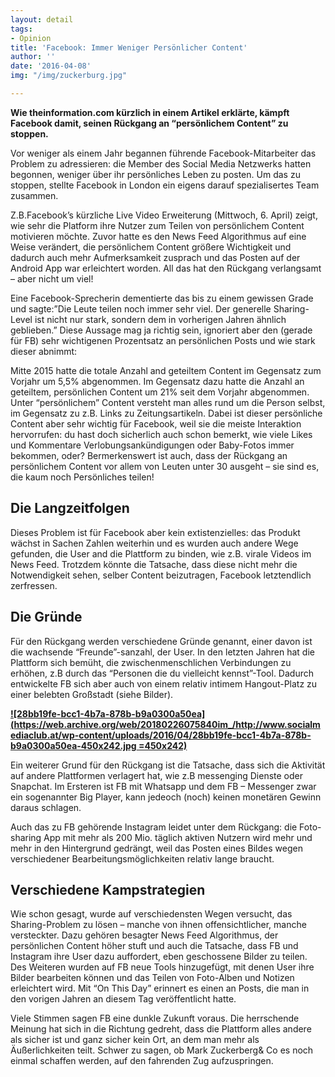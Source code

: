 ```yaml
---
layout: detail
tags:
- Opinion
title: 'Facebook: Immer Weniger Persönlicher Content'
author: ''
date: '2016-04-08'
img: "/img/zuckerburg.jpg"

---
```

**Wie theinformation.com kürzlich in einem Artikel erklärte, kämpft Facebook damit, seinen Rückgang an “persönlichem Content” zu stoppen.**

Vor weniger als einem Jahr begannen führende Facebook-Mitarbeiter das Problem zu adressieren: die Member des Social Media Netzwerks hatten begonnen, weniger über ihr persönliches Leben zu posten. Um das zu stoppen, stellte Facebook in London ein eigens darauf spezialisertes Team zusammen.

Z.B.Facebook’s kürzliche Live Video Erweiterung (Mittwoch, 6. April) zeigt, wie sehr die Platform ihre Nutzer zum Teilen von persönlichem Content motivieren möchte. Zuvor hatte es den News Feed Algorithmus auf eine Weise verändert, die persönlichem Content größere Wichtigkeit und dadurch auch mehr Aufmerksamkeit zusprach und das Posten auf der Android App war erleichtert worden. All das hat den Rückgang verlangsamt – aber nicht um viel!

Eine Facebook-Sprecherin dementierte das bis zu einem gewissen Grade und sagte:”Die Leute teilen noch immer sehr viel. Der generelle Sharing-Level ist nicht nur stark, sondern dem in vorherigen Jahren ähnlich geblieben.” Diese Aussage mag ja richtig sein, ignoriert aber den (gerade für FB) sehr wichtigenen Prozentsatz an persönlichen Posts und wie stark dieser abnimmt:

Mitte 2015 hatte die totale Anzahl and geteiltem Content im Gegensatz zum Vorjahr um 5,5% abgenommen. Im Gegensatz dazu hatte die Anzahl an geteiltem, persönlichen Content um 21% seit dem Vorjahr abgenommen. Unter “persönlichem” Content versteht man alles rund um die Person selbst, im Gegensatz zu z.B. Links zu Zeitungsartikeln. Dabei ist dieser persönliche Content aber sehr wichtig für Facebook, weil sie die meiste Interaktion hervorrufen: du hast doch sicherlich auch schon bemerkt, wie viele Likes und Kommentare Verlobungsankündigungen oder Baby-Fotos immer bekommen, oder? Bermerkenswert ist auch, dass der Rückgang an persönlichem Content vor allem von Leuten unter 30 ausgeht – sie sind es, die kaum noch Persönliches teilen!

## Die Langzeitfolgen

Dieses Problem ist für Facebook aber kein extistenzielles: das Produkt wächst in Sachen Zahlen weiterhin und es wurden auch andere Wege gefunden, die User and die Plattform zu binden, wie z.B. virale Videos im News Feed. Trotzdem könnte die Tatsache, dass diese nicht mehr die Notwendigkeit sehen, selber Content beizutragen, Facebook letztendlich zerfressen.

## Die Gründe

Für den Rückgang werden verschiedene Gründe genannt, einer davon ist die wachsende “Freunde”-sanzahl, der User. In den letzten Jahren hat die Plattform sich bemüht, die zwischenmenschlichen Verbindungen zu erhöhen, z.B durch das “Personen die du vielleicht kennst”-Tool. Dadurch entwickelte FB sich aber auch von einem relativ intimem Hangout-Platz zu einer belebten Großstadt (siehe Bilder).

[**![28bb19fe-bcc1-4b7a-878b-b9a0300a50ea](https://web.archive.org/web/20180226075840im_/http://www.socialmediaclub.at/wp-content/uploads/2016/04/28bb19fe-bcc1-4b7a-878b-b9a0300a50ea-450x242.jpg =450x242)**](https://web.archive.org/web/20180226075840/http://www.socialmediaclub.at/wp-content/uploads/2016/04/28bb19fe-bcc1-4b7a-878b-b9a0300a50ea.jpeg)

Ein weiterer Grund für den Rückgang ist die Tatsache, dass sich die Aktivität auf andere Plattformen verlagert hat, wie z.B messenging Dienste oder Snapchat. Im Ersteren ist FB mit Whatsapp und dem FB – Messenger zwar ein sogenannter Big Player, kann jedeoch (noch) keinen monetären Gewinn daraus schlagen.

Auch das zu FB gehörende Instagram leidet unter dem Rückgang: die Foto-sharing App mit mehr als 200 Mio. täglich aktiven Nutzern wird mehr und mehr in den Hintergrund gedrängt, weil das Posten eines Bildes wegen verschiedener Bearbeitungsmöglichkeiten relativ lange braucht.

## Verschiedene Kampstrategien

Wie schon gesagt, wurde auf verschiedensten Wegen versucht, das Sharing-Problem zu lösen – manche von ihnen offensichtlicher, manche versteckter. Dazu gehören besagter News Feed Algorithmus, der persönlichen Content höher stuft und auch die Tatsache, dass FB und Instagram ihre User dazu auffordert, eben geschossene Bilder zu teilen. Des Weiteren wurden auf FB neue Tools hinzugefügt, mit denen User ihre Bilder bearbeiten können und das Teilen von Foto-Alben und Notizen erleichtert wird. Mit “On This Day” erinnert es einen an Posts, die man in den vorigen Jahren an diesem Tag veröffentlicht hatte.

Viele Stimmen sagen FB eine dunkle Zukunft voraus. Die herrschende Meinung hat sich in die Richtung gedreht, dass die Plattform alles andere als sicher ist und ganz sicher kein Ort, an dem man mehr als Äußerlichkeiten teilt. Schwer zu sagen, ob Mark Zuckerberg& Co es noch einmal schaffen werden, auf den fahrenden Zug aufzuspringen.